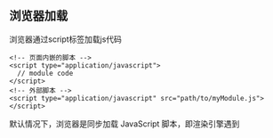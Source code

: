 ## 浏览器加载

浏览器通过script标签加载js代码

```
<!-- 页面内嵌的脚本 -->
<script type="application/javascript">
  // module code
</script>
<!-- 外部脚本 -->
<script type="application/javascript" src="path/to/myModule.js">
</script>
```

默认情况下，浏览器是同步加载 JavaScript 脚本，即渲染引擎遇到<script>标签就会停下来，等到执行完脚本，再继续向下渲染。如果是外部脚本，还必须加入脚本下载的时间。

## 浏览器加载ES6模块

浏览器加载 ES6 模块，也使用<script>标签，但是要加入type="module"属性。

```
<script type="module" src="./foo.js"></script>
```

浏览器对于带有type="module"的<script>，都是异步加载，不会造成堵塞浏览器，即等到整个页面渲染完，再执行模块脚本，等同于打开了<script>标签的defer属性。

## ES6与CommomJs模块差异
1、cjs输出的值的拷贝，esm输出的是值的引用；<br>
2、cjs运行时加载，esm是编译时输出接口。<br>
CommonJS 模块输出的是值的拷贝，一旦输出一个值，模块内部的变化就影响不到这个值。<br>
JS 引擎对脚本静态分析的时候，遇到模块加载命令import，就会生成一个只读引用。等到脚本真正执行时，再根据这个只读引用，到被加载的那个模块里面去取值。

## Node.js加载
Node.js 要求 ES6 模块采用.mjs后缀文件名。也就是说，只要脚本文件里面使用import或者export命令，那么就必须采用.mjs后缀名。Node.js 遇到.mjs文件，就认为它是 ES6 模块，默认启用严格模式，不必在每个模块文件顶部指定"use strict"。<br>
.mjs文件总是以 ES6 模块加载，.cjs文件总是以 CommonJS 模块加载，.js文件的加载取决于package.json里面type字段的设置。<br>

### main
package.json文件有两个字段可以指定模块的入口文件：main和exports。比较简单的模块，可以只使用main字段，指定模块加载的入口文件。
```
// ./node_modules/es-module-package/package.json
{
  "type": "module",
  "main": "./src/index.js"
}
```
### exports
优先级高于main字段。
#### 子目录别名
package.json文件的exports字段可以指定脚本或子目录的别名。
```
// ./node_modules/es-module-package/package.json
{
  "exports": {
    "./submodule": "./src/submodule.js"
  }
}
// 代码指定src/submodule.js别名为submodule，然后就可以从别名加载这个文件。
```
#### main 的别名
exports字段的别名如果是.，就代表模块的主入口，优先级高于main字段，并且可以直接简写成exports字段的值。
```
{
  "exports": {
    ".": "./main.js"
  }
}
// 等同于
{
  "exports": "./main.js"
}
```
#### 条件加载
利用.这个别名，可以为 ES6 模块和 CommonJS 指定不同的入口。目前，这个功能需要在 Node.js 运行的时候，打开--experimental-conditional-exports标志。
```
{
  "type": "module",
  "exports": {
    ".": {
      "require": "./main.cjs",
      "default": "./main.js"
    }
  }
}

// 简写
{
  "exports": {
    "require": "./main.cjs",
    "default": "./main.js"
  }
}
```
### ES6加载CommonJs
ES6 模块通过Node内置的module.createRequire()方法加载 CommonJS 模块
```
// cjs.cjs
module.exports = 'cjs';
// esm.mjs
import { createRequire } from 'module';
const require = createRequire(import.meta.url);
const cjs = require('./cjs.cjs');
cjs === 'cjs'; // true
```
### CommonJS 模块加载 ES6 模块
CommonJS 的require命令不能加载 ES6 模块，会报错，只能使用import()这个方法加载。
```
(async () => {
  await import('./my-app.mjs');
})();
```